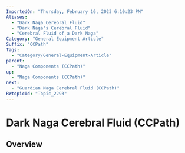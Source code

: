 ```yaml
---
ImportedOn: "Thursday, February 16, 2023 6:10:23 PM"
Aliases:
  - "Dark Naga Cerebral Fluid"
  - "Dark Naga's Cerebral Fluid"
  - "Cerebral Fluid of a Dark Naga"
Category: "General Equipment Article"
Suffix: "CCPath"
Tags:
  - "Category/General-Equipment-Article"
parent:
  - "Naga Components (CCPath)"
up:
  - "Naga Components (CCPath)"
next:
  - "Guardian Naga Cerebral Fluid (CCPath)"
RWtopicId: "Topic_2293"
---
```

# Dark Naga Cerebral Fluid (CCPath)
## Overview
